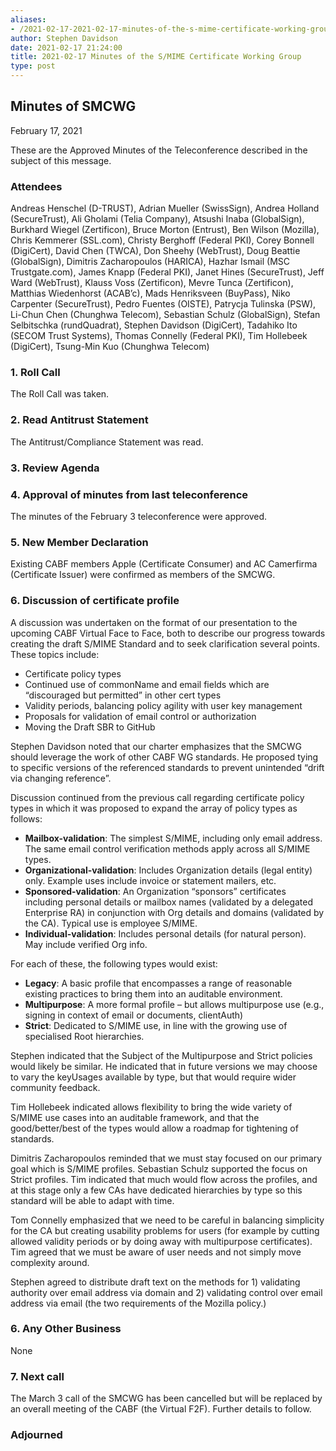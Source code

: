 ```yaml
---
aliases:
- /2021-02-17-2021-02-17-minutes-of-the-s-mime-certificate-working-group/
author: Stephen Davidson
date: 2021-02-17 21:24:00
title: 2021-02-17 Minutes of the S/MIME Certificate Working Group
type: post
---
```


## Minutes of SMCWG 

February 17, 2021

These are the Approved Minutes of the Teleconference described in the subject of this message.

### Attendees 

Andreas Henschel (D-TRUST), Adrian Mueller (SwissSign), Andrea Holland (SecureTrust), Ali Gholami (Telia Company), Atsushi Inaba (GlobalSign), Burkhard Wiegel (Zertificon), Bruce Morton (Entrust), Ben Wilson (Mozilla), Chris Kemmerer (SSL.com), Christy Berghoff (Federal PKI), Corey Bonnell (DigiCert), David Chen (TWCA), Don Sheehy (WebTrust), Doug Beattie (GlobalSign), Dimitris Zacharopoulos (HARICA), Hazhar Ismail (MSC Trustgate.com), James Knapp (Federal PKI), Janet Hines (SecureTrust), Jeff Ward (WebTrust), Klauss Voss (Zertificon), Mevre Tunca (Zertificon), Matthias Wiedenhorst (ACAB’c), Mads Henriksveen (BuyPass), Niko Carpenter (SecureTrust), Pedro Fuentes (OISTE), Patrycja Tulinska (PSW), Li-Chun Chen (Chunghwa Telecom), Sebastian Schulz (GlobalSign), Stefan Selbitschka (rundQuadrat), Stephen Davidson (DigiCert), Tadahiko Ito (SECOM Trust Systems), Thomas Connelly (Federal PKI), Tim Hollebeek (DigiCert), Tsung-Min Kuo (Chunghwa Telecom)

### 1. Roll Call 

The Roll Call was taken.

### 2. Read Antitrust Statement 

The Antitrust/Compliance Statement was read.

### 3. Review Agenda 

### 4. Approval of minutes from last teleconference 

The minutes of the February 3 teleconference were approved.

### 5. New Member Declaration 

Existing CABF members Apple (Certificate Consumer) and AC Camerfirma (Certificate Issuer) were confirmed as members of the SMCWG.

### 6. Discussion of certificate profile 

A discussion was undertaken on the format of our presentation to the upcoming CABF Virtual Face to Face, both to describe our progress towards creating the draft S/MIME Standard and to seek clarification several points. These topics include:

- Certificate policy types
- Continued use of commonName and email fields which are “discouraged but permitted” in other cert types
- Validity periods, balancing policy agility with user key management
- Proposals for validation of email control or authorization
- Moving the Draft SBR to GitHub

Stephen Davidson noted that our charter emphasizes that the SMCWG should leverage the work of other CABF WG standards. He proposed tying to specific versions of the referenced standards to prevent unintended “drift via changing reference”.

Discussion continued from the previous call regarding certificate policy types in which it was proposed to expand the array of policy types as follows:

- **Mailbox-validation**: The simplest S/MIME, including only email address. The same email control verification methods apply across all S/MIME types.
- **Organizational-validation**: Includes Organization details (legal entity) only. Example uses include invoice or statement mailers, etc.
- **Sponsored-validation**: An Organization “sponsors” certificates including personal details or mailbox names (validated by a delegated Enterprise RA) in conjunction with Org details and domains (validated by the CA). Typical use is employee S/MIME.
- **Individual-validation**: Includes personal details (for natural person). May include verified Org info.

For each of these, the following types would exist:

- **Legacy**: A basic profile that encompasses a range of reasonable existing practices to bring them into an auditable environment.
- **Multipurpose**: A more formal profile – but allows multipurpose use (e.g., signing in context of email or documents, clientAuth)
- **Strict**: Dedicated to S/MIME use, in line with the growing use of specialised Root hierarchies.

Stephen indicated that the Subject of the Multipurpose and Strict policies would likely be similar. He indicated that in future versions we may choose to vary the keyUsages available by type, but that would require wider community feedback.

Tim Hollebeek indicated allows flexibility to bring the wide variety of S/MIME use cases into an auditable framework, and that the good/better/best of the types would allow a roadmap for tightening of standards.

Dimitris Zacharopoulos reminded that we must stay focused on our primary goal which is S/MIME profiles. Sebastian Schulz supported the focus on Strict profiles. Tim indicated that much would flow across the profiles, and at this stage only a few CAs have dedicated hierarchies by type so this standard will be able to adapt with time.

Tom Connelly emphasized that we need to be careful in balancing simplicity for the CA but creating usability problems for users (for example by cutting allowed validity periods or by doing away with multipurpose certificates). Tim agreed that we must be aware of user needs and not simply move complexity around.

Stephen agreed to distribute draft text on the methods for 1) validating authority over email address via domain and 2) validating control over email address via email (the two requirements of the Mozilla policy.)

### 6. Any Other Business 

None

### 7. Next call 

The March 3 call of the SMCWG has been cancelled but will be replaced by an overall meeting of the CABF (the Virtual F2F). Further details to follow.

### Adjourned